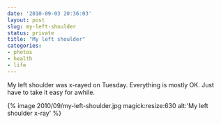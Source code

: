 ```yaml
---
date: '2010-09-03 20:36:03'
layout: post
slug: my-left-shoulder
status: private
title: "My left shoulder"
categories:
- photos
- health
- life
---
```


My left shoulder was x-rayed on Tuesday. Everything is mostly OK. Just have to take it easy for awhile.

{% image 2010/09/my-left-shoulder.jpg magick:resize:630 alt:'My left shoulder x-ray' %}
